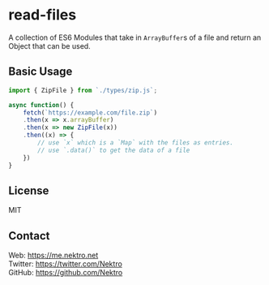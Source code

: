 # read-files
A collection of ES6 Modules that take in `ArrayBuffer`s of a file and return an Object that can be used.

## Basic Usage
```js
import { ZipFile } from `./types/zip.js`;

async function() {
    fetch(`https://example.com/file.zip`)
    .then(x => x.arrayBuffer)
    .then(x => new ZipFile(x))
    .then((x) => {
        // use `x` which is a `Map` with the files as entries.
        // use `.data()` to get the data of a file
    })
}
```

## License
MIT

## Contact
Web: https://me.nektro.net  
Twitter: https://twitter.com/Nektro  
GitHub: https://github.com/Nektro
